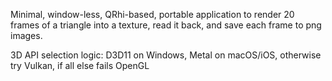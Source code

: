 Minimal, window-less, QRhi-based, portable application to render 20 frames of a triangle into a texture, read it back, and save each frame to png images.

3D API selection logic: D3D11 on Windows, Metal on macOS/iOS, otherwise try Vulkan, if all else fails OpenGL
